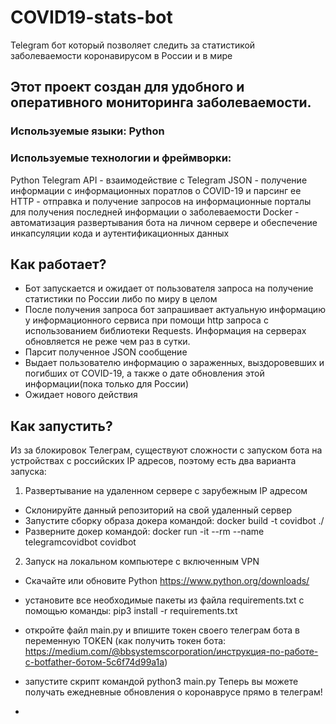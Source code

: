 # COVID19-stats-bot
Telegram бот который позволяет следить за статистикой заболеваемости коронавирусом в России и в мире

## Этот проект создан для удобного и оперативного мониторинга заболеваемости.

### Используемые языки: Python
### Используемые технологии и фреймворки:
Python Telegram API - взаимодействие с Telegram
JSON - получение информации с информационных поратлов о COVID-19 и парсинг ее
HTTP - отправка и получение запросов на информационные порталы для получения последней информации о заболеваемости
Docker - автоматизация развертывания бота на личном сервере и обеспечение инкапсуляции кода и аутентификационных данных


## Как работает?

 - Бот запускается и ожидает от пользователя запроса на получение статистики по России либо по миру в целом
 - После получения запроса бот запрашивает актуальную информацию у информационного сервиса при помощи http запроса с использованием библиотеки Requests. Информация на серверах обновляется не реже чем раз в сутки.
 - Парсит полученное JSON сообщение
 - Выдает пользователю информацию о зараженных, выздоровевших и погибших от COVID-19, а также о дате обновления этой информации(пока только для России)
 - Ожидает нового действия



## Как запустить?
Из за блокировок Телеграм, существуют сложности с запуском бота на устройствах с российских IP адресов, поэтому есть два варианта запуска:

1) Развертывание на удаленном сервере с зарубежным IP адресом
 - Склонируйте данный репозиторий на свой удаленный сервер
 - Запустите сборку образа докера командой: docker build -t covidbot ./
 - Разверните докер командой: docker run -it --rm --name telegramcovidbot covidbot

2) Запуск на локальном компьютере с включенным VPN
 - Скачайте или обновите Python https://www.python.org/downloads/
 - установите все необходимые пакеты из файла requirements.txt с помощью команды: pip3 install -r requirements.txt
 - откройте файл main.py и впишите токен своего телеграм бота в переменную TOKEN (как получить токен бота: https://medium.com/@bbsystemscorporation/инструкция-по-работе-с-botfather-ботом-5c6f74d99a1a)
 - запустите скрипт командой python3 main.py
 Теперь вы можете получать ежедневные обновления о коронаврусе прямо в телеграм!



 -

